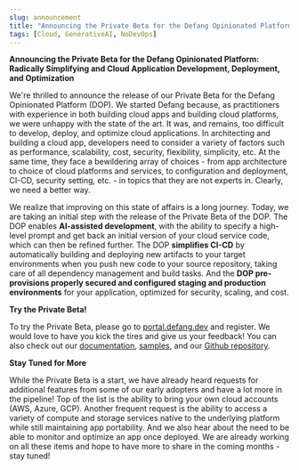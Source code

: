 ```yaml
---
slug: announcement
title: "Announcing the Private Beta for the Defang Opinionated Platform"
tags: [Cloud, GenerativeAI, NoDevOps]
---
```


**Announcing the Private Beta for the Defang Opinionated Platform: Radically Simplifying and Cloud Application Development, Deployment, and Optimization**

We're thrilled to announce the release of our Private Beta for the Defang Opinionated Platform (DOP). We started Defang because, as practitioners with experience in both building cloud apps and building cloud platforms, we were unhappy with the state of the art. It was, and remains, too difficult to develop, deploy, and optimize cloud applications. In architecting and building a cloud app, developers need to consider a variety of factors such as performance, scalability, cost, security, flexibility, simplicity, etc. At the same time, they face a bewildering array of choices - from app architecture to choice of cloud platforms and services, to configuration and deployment, CI-CD, security setting, etc. - in topics that they are not experts in. Clearly, we need a better way.

We realize that improving on this state of affairs is a long journey. Today, we are taking an initial step with the release of the Private Beta of the DOP. The DOP enables **AI-assisted development**, with the ability to specify a high-level prompt and get back an initial version of your cloud service code, which can then be refined further. The DOP **simplifies CI-CD** by automatically building and deploying new artifacts to your target environments when you push new code to your source repository, taking care of all dependency management and build tasks. And the **DOP pre-provisions properly secured and configured staging and production environments** for your application, optimized for security, scaling, and cost.

**Try the Private Beta!**

To try the Private Beta, please go to [portal.defang.dev](http://portal.defang.dev) and register. We would love to have you kick the tires and give us your feedback! You can also check out our [documentation](https://docs.defang.io/docs/intro), [samples](https://docs.defang.io/docs/intro), and our [Github repository](https://github.com/defang-io).

**Stay Tuned for More**

While the Private Beta is a start, we have already heard requests for additional features from some of our early adopters and have a lot more in the pipeline! Top of the list is the ability to bring your own cloud accounts (AWS, Azure, GCP). Another frequent request is the ability to access a variety of compute and storage services native to the underlying platform while still maintaining app portability. And we also hear about the need to be able to monitor and optimize an app once deployed. We are already working on all these items and hope to have more to share in the coming months - stay tuned!
